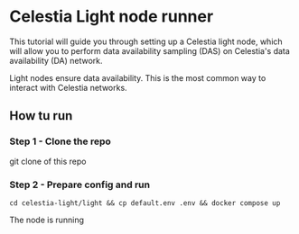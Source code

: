 # Celestia Light node runner

This tutorial will guide you through setting up a Celestia light node, which will allow you to perform data availability sampling (DAS) on Celestia's data availability (DA) network.

Light nodes ensure data availability. This is the most common way to interact with Celestia networks.

## How tu run

### Step 1 - Clone the repo 

git clone of this repo

### Step 2 - Prepare config and run

```
cd celestia-light/light && cp default.env .env && docker compose up
```

The node is running




